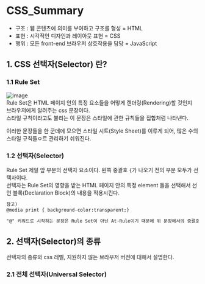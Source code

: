 # CSS_Summary

* 구조 : 웹 콘텐츠에 의미를 부여하고 구조를 형성 = HTML
* 표현 : 시각적인 디자인과 레이아웃 표현 = CSS
* 행위 : 모든 front-end 브라우저 상호작용을 담당 = JavaScript


## 1. CSS 선택자(Selector) 란?

### 1.1 Rule Set
![image](https://github.com/LDH9219/CSS_Summary/assets/62749021/47b4a955-63da-48f2-af4d-811d22c11d72)    
Rule Set은 HTML 페이지 안의 특정 요소들을 어떻게 렌더링(Rendering)할 것인지 브라우저에게 알려주는 css 문장이다.    
스타일 규칙이라고도 불리는 이 문장은 스타일에 관한 규칙들을 집합처럼 나타낸다.

이러한 문장들을 한 군데에 모으면 스타일 시트(Style Sheet)를 이루게 되어, 많은 수의 스타일 규칙들ㅇ르 관리하기 쉬워진다.

### 1.2 선택자(Selector)
Rule Set 제일 앞 부분의 선택자 요소이다. 왼쪽 중괄호 ```{```가 나오기 전의 부분 모두가 선택자이다.    
선택자는 Rule Set의 영향을 받는 HTML 페이지 안의 특정 element 들을 선택해서 선언 블록(Declaration Block)의 내용을 적용시킨다.

``` HTML
참고)
@media print { background-color:transparent;}

"@" 키워드로 시작하는 문장은 Rule Set이 아닌 At-Rule이기 때문에 위 문장에서의 중괄호 전 부분은 선택자가 아니다.
```

## 2. 선택자(Selector)의 종류
선택자의 종류와 css 레벨, 지원하지 않는 브라우저 버전에 대해서 설명한다.

### 2.1 전체 선택자(Universal Selector)
